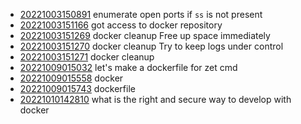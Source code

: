 - [20221003150891](/zet/20221003150891/README.md) enumerate open ports if `ss` is not present
- [20221003151166](/zet/20221003151166/README.md) got access to docker repository
- [20221003151269](/zet/20221003151269/README.md) docker cleanup Free up space immediately
- [20221003151270](/zet/20221003151270/README.md) docker cleanup Try to keep logs under control
- [20221003151271](/zet/20221003151271/README.md) docker cleanup
- [20221009015032](/zet/20221009015032/README.md) let's make a dockerfile for zet cmd
- [20221009015558](/zet/20221009015558/README.md) docker
- [20221009015743](/zet/20221009015743/README.md) dockerfile
- [20221010142810](/zet/20221010142810/README.md) what is the right and secure way to develop with docker

